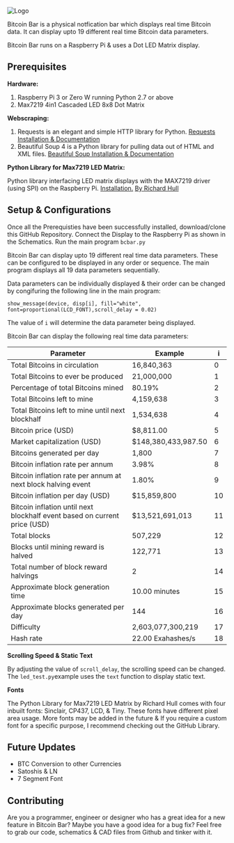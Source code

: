 ![Logo](https://github.com/jonathanrjpereira/Bitcoin-Bar/blob/master/img/Logo.png)

Bitcoin Bar is a physical notfication bar which displays real time Bitcoin data.
It can display upto 19 different real time Bitcoin data parameters.

Bitcoin Bar runs on a Raspberry Pi & uses a Dot LED Matrix display.

## Prerequisites
**Hardware:**

 1. Raspberry Pi 3 or Zero W running Python 2.7 or above
 2. Max7219 4in1 Cascaded LED 8x8 Dot Matrix

**Webscraping:**

 1. Requests is an elegant and simple HTTP library for Python.  [Requests Installation & Documentation](http://docs.python-requests.org/en/master/user/install/) 
 2. Beautiful Soup 4 is a Python library for pulling data out of HTML and XML files. [Beautiful Soup Installation & Documentation](https://www.crummy.com/software/BeautifulSoup/bs4/doc/)

**Python Library for Max7219 LED Matrix:**

Python library interfacing LED matrix displays with the MAX7219 driver (using SPI) on the Raspberry Pi. [Installation.](https://luma-led-matrix.readthedocs.io/en/latest/install.html) [ By Richard Hull](https://github.com/rm-hull/luma.led_matrix)

## Setup & Configurations
Once all the Prerequisties have been successfully installed, download/clone this GitHub Repository. Connect the Display to the Raspberry Pi as shown in the Schematics. Run the main program `bcbar.py`

Bitcoin Bar can display upto 19 different real time data parameters. These can be configured to be displayed in any order or sequence. 
The main program displays all 19 data parameters sequentially.

Data parameters can be individually displayed & their order can be changed by congifuring the following line in the main program: 

    show_message(device, disp[i], fill="white", font=proportional(LCD_FONT),scroll_delay = 0.02)
The value of  `i` will determine the data parameter being displayed.

Bitcoin Bar can display the following real time data parameters:

|Parameter|Example|i|
|--|--|--|
|Total Bitcoins in circulation|16,840,363|0|
|Total Bitcoins to ever be produced|21,000,000|1|
|Percentage of total Bitcoins mined|80.19%|2|
|Total Bitcoins left to mine|4,159,638|3|
|Total Bitcoins left to mine until next blockhalf|1,534,638|4|
|Bitcoin price (USD)|$8,811.00|5|
|Market capitalization (USD)|$148,380,433,987.50|6|
|Bitcoins generated per day|1,800|7|
|Bitcoin inflation rate per annum|3.98%|8|
|Bitcoin inflation rate per annum at next block halving event|1.80%|9|
|Bitcoin inflation per day (USD)|$15,859,800|10|
|Bitcoin inflation until next blockhalf event based on current price (USD)|$13,521,691,013|11|
|Total blocks|507,229|12|
|Blocks until mining reward is halved|122,771|13|
|Total number of block reward halvings|2|14|
|Approximate block generation time|10.00 minutes|15|
|Approximate blocks generated per day|144|16|
|Difficulty|2,603,077,300,219|17|
|Hash rate|22.00 Exahashes/s|18|

**Scrolling Speed & Static Text**

By adjusting the value of `scroll_delay`, the scrolling speed can be changed. The `led_test.py`example uses the `text` function to display static text.

**Fonts**

The Python Library for Max7219 LED Matrix by Richard Hull comes with four inbuilt fonts: Sinclair, CP437, LCD, & Tiny. These fonts have different pixel area usage. More fonts may be added in the future & If you require a custom font for a specific purpose, I recommend checking out the GitHub Library.

## Future Updates

 - BTC Conversion to other Currencies
 - Satoshis & LN
 - 7 Segment Font 

## Contributing

Are you a programmer, engineer or designer who has a great idea for a new feature in Bitcoin Bar? Maybe you have a good idea for a bug fix? Feel free to grab our code, schematics & CAD files from Github and tinker with it.
